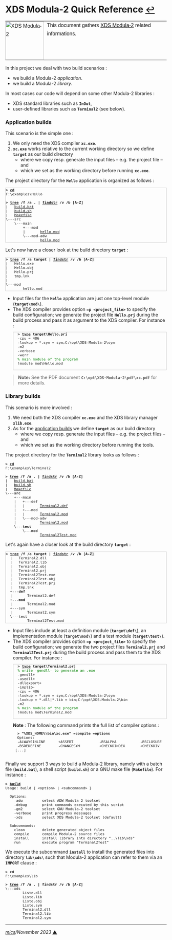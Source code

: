 # <span id="top">XDS Modula-2 Quick Reference</span> <span style="font-size:90%;">[↩](README.md#top)</span>

<table style="font-family:Helvetica,Arial;line-height:1.6;">
  <tr>
  <td style="border:0;padding:0 10px 0 0;;min-width:120px;"><a href="https://"><img src="docs/imagess/m2.svg" width="120" alt="XDS Modula-2"/></a></td>
  <td style="border:0;padding:0;vertical-align:text-top;">This document gathers <a href="https://" rel="external">XDS Modula-2</a> related informations.
  </td>
  </tr>
</table>

In this project we deal with two build scenarios :
- we build a Modula-2 *application*.
- we build a Modula-2 *library*.

In most cases our code will depend on some other Modula-2 libraries :
- XDS standard libraries such as **`InOut`**,
- user-defined libraries such as **`Terminal2`** (see below).

### <span id="application">Application builds</span>

This scenario is the simple one :
1. We only need the XDS compiler **`xc.exe`**.
2. **`xc.exe`** works relative to the current working directory so we define **`target`** as our build directory
   - where we copy resp. generate the input files &ndash; e.g. the project file &ndash; and
   - which we set as the working directory before running **`xc.exe`**.

The project directory for the **`Hello`** application is organized as follows :

<pre style="font-size:80%;border:1px solid #cccccc;">
<b>&gt; <a href="https://learn.microsoft.com/fr-fr/windows-server/administration/windows-commands/cd">cd</a></b>
F:\examples\Hello
&nbsp;
<b>&gt; <a href="https://learn.microsoft.com/en-us/windows-server/administration/windows-commands/tree">tree</a> /f /a . | <a href="https://learn.microsoft.com/en-us/windows-server/administration/windows-commands/findstr">findstr</a> /v /b [A-Z]</b>
|   <a href="./examples/Hello/build.bat">build.bat</a>
|   <a href="./examples/Hello/build.sh">build.sh</a>
|   <a href="./examples/Hello/Makefile">Makefile</a>
\---src
    \---main
        +---mod
        |       <a href="./examples/Hello/src/main/mod/hello.mod">hello.mod</a>
        \---mod-adw
                <a href="./examples/Hello/src/main/mod-adw/hello.mod">hello.mod</a>
</pre>

Let's now have a closer look at the build directory **`target`** :

<pre style="font-size:80%;border:1px solid #cccccc;">
<b>&gt; <a href="https://learn.microsoft.com/en-us/windows-server/administration/windows-commands/tree">tree</a> /f /a target | <a href="https://learn.microsoft.com/en-us/windows-server/administration/windows-commands/findstr">findstr</a> /v /b [A-Z]</b>
|   Hello.exe
|   Hello.obj
|   Hello.prj
|   tmp.lnk
|
\---mod
        hello.mod
</pre>

- Input files for the **`Hello`** application are just one top-level module (**`target\mod\`**).
- The XDS compiler provides option **`=p <project_file>`** to specify the build configuration; we generate the project file **`Hello.prj`** during the build process and pass it as argument to the XDS compiler. For instance :
  <pre style="font-size:80%;border:1px solid #cccccc">
    <b>&gt; <a href="https://learn.microsoft.com/en-us/windows-server/administration/windows-commands/type">type</a> target\Hello.prj</b>
    -cpu = 486
    -lookup = *.sym = sym;C:\opt\XDS-Modula-2\sym
    -m2
    -verbose
    -werr
    <span style="color:green;">% main module of the program</span>
    !module mod\Hello.mod
    </pre>

> **Note:** See the PDF document **`C:\opt\XDS-Modula-2\pdf\xc.pdf`** for more details.

<!--=================================================================-->

### <span id="library">Library builds</span> 

This scenario is more involved :
1. We need both the XDS compiler **`xc.exe`** and the XDS library manager **`xlib.exe`**.
2. As for the [application builds](#application) we define **`target`** as our build directory
   - where we copy resp. generate the input files &ndash; e.g. the project files &ndash; and
   - which we set as the working directory before running the tools.

The project directory for the **`Terminal2`** library looks as follows  :

<pre style="font-size:80%;">
<b>&gt; <a href="https://learn.microsoft.com/fr-fr/windows-server/administration/windows-commands/cd">cd</a></b>
F:\examples\Terminal2
&nbsp;
<b>&gt; <a href="https://learn.microsoft.com/en-us/windows-server/administration/windows-commands/tree" rel="external">tree</a> /f /a . | <a href="https://learn.microsoft.com/en-us/windows-server/administration/windows-commands/findstr" rel="external">findstr</a> /v /b [A-Z]</b>
|   <a href="./examples/Terminal2/build.bat">build.bat</a>
|   <a href="./examples/Terminal2/build.sh">build.sh</a>
|   <a href="./examples/Terminal2/Makefile">Makefile</a>
\---<b>src</b>
    +---main
    |   +---def
    |   |       <a href="./examples/Terminal2/src/main/def/Terminal2.def">Terminal2.def</a>
    |   +---mod
    |   |       <a href="./examples/Terminal2/src/main/mod/Terminal2.mod">Terminal2.mod</a>
    |   \---mod-adw
    |           <a href="./examples/Terminal2/src/main/mod-adw/Terminal2.mod">Terminal2.mod</a>
    \---<b>test</b>
        \---<b>mod</b>
                <a href="./examples/Terminal2/src/test/mod/Terminal2Test.mod">Terminal2Test.mod</a>
</pre>

Let's again have a closer look at the build directory **`target`** :

<pre style="font-size:80%;border:1px solid #cccccc;">
<b>&gt; <a href="https://learn.microsoft.com/en-us/windows-server/administration/windows-commands/tree">tree</a> /f /a target | <a href="https://learn.microsoft.com/en-us/windows-server/administration/windows-commands/findstr">findstr</a> /v /b [A-Z]</b>
  |   Terminal2.dll
  |   Terminal2.lib
  |   Terminal2.obj
  |   Terminal2.prj
  |   Terminal2Test.exe
  |   Terminal2Test.obj
  |   Terminal2Test.prj
  |   tmp.lnk
  +---<b>def</b>
  |       Terminal2.def
  +---<b>mod</b>
  |       Terminal2.mod
  +---sym
  |       Terminal2.sym
  \---test
          Terminal2Test.mod
</pre>

- Input files include at least a definition module (**`target\def\`**), an implementation module (**`target\mod\`**) and a test module (**`target\test\`**).
- The XDS compiler provides option **`=p <project_file>`** to specify the build configuration; we generate the two project files **`Terminal2.prj`** and **`Terminal2Test.prj`** during the build process and pass them to the XDS compiler. For instance :
  <pre style="font-size:80%;border:1px solid #cccccc">
    <b>&gt; <a href="https://learn.microsoft.com/en-us/windows-server/administration/windows-commands/type">type</a> target\Terminal2.prj</b>
    <span style="color:green;">% write -gendll- to generate an .exe</span>
    -gendll+
    -usedll+
    -dllexport+
    -implib-
    -cpu = 486
    -lookup = *.sym = sym;C:\opt\XDS-Modula-2\sym
    -lookup = *.dll|*.lib = bin;C:\opt\XDS-Modula-2\bin
    -m2
    <span style="color:green;">% main module of the program</span>
    !module mod\Terminal2.mod
    </pre>
    **Note** : The following command prints the full list of compiler options :
    <pre style="font-size:80%;">
    <b>&gt; "%XDS_HOME%\bin\xc.exe" =compile =options</b>
    Options:
    -ALWAYSINLINE      +ASSERT            -BSALPHA           -BSCLOSURE
    -BSREDEFINE        -CHANGESYM         +CHECKDINDEX       +CHECKDIV
   [...]
    </pre>

Finally we support 3 ways to build a Modula-2 library, namely with a batch file (**`build.bat`**), a shell script (**`build.sh`**) or a GNU make file (**`Makefile`**). For instance :
<pre style="font-size:80%;">
<b>&gt; <a href="./examples/Terminal2/build.bat">build</a></b>
Usage: build { &lt;option&gt; | &lt;subcommand&gt; }
&nbsp;
  Options:
    -adw         select ADW Modula-2 toolset
    -debug       print commands executed by this script
    -gm2         select GNU Modula-2 toolset
    -verbose     print progress messages
    -xds         select XDS Modula-2 toolset (default)
&nbsp;
  Subcommands:
    clean        delete generated object files
    compile      compile Modula-2 source files
    install      install library into directory "..\lib\xds"
    run          execute program "Terminal2Test"
</pre> 

We execute the subcommand **`install`** to install the generated files into directory **`lib\xds\`** such that Modula-2 application can refer to them via an **`IMPORT`** clause :

<pre style="font-size:80%;">
<b>&gt; cd</b>
F:\examples\lib
&nbsp;
<b>&gt; <a href="https://learn.microsoft.com/en-us/windows-server/administration/windows-commands/tree">tree</a> /f /a . | findstr /v /b [A-Z]</b>
\---xds
        Liste.dll
        Liste.lib
        Liste.obj
        Liste.sym
        Terminal2.dll
        Terminal2.lib
        Terminal2.sym
</pre>

***

*[mics](https://lampwww.epfl.ch/~michelou/)/November 2023* [**&#9650;**](#top)  <!-- February 2023 -->

<span id="bottom">&nbsp;</span>

<!-- href links -->
